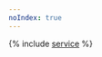 ```yaml
---
noIndex: true
---
```


{% include [service](../../_includes/managed-kubernetes/nlb-ref/service.md) %}
